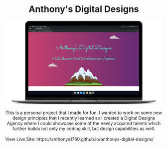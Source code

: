 
<center><h1>Anthony's Digital Designs</h1></center>

![Anthony's Designs](digitaldesigns.png)

<center>This is a personal project that I made for fun. I wanted to work on some new design principles that I recently learned so I created a Digital Designs Agency where I could showcase some of the newly acquired talents which further builds not only my coding skill, but design capabilities as well.
</center>
<br>
View Live Site: https://anthonys1760.github.io/anthonys-digital-designs/
